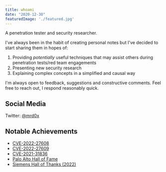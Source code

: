 ```yaml
---
title: whoami
date: "2020-12-30"
featuredImage: './featured.jpg'
---
```


A penetration tester and security researcher.<!-- end --> 

I've always been in the habit of creating personal notes but I've decided to start sharing them in hopes of:

1.  Providing <i>potentially</i> useful techniques that may assist others during penetration tests/red team engagements
2.  Presenting new security research
3.  Explaining complex concepts in a simplified and causal way

I'm always open to feedback, suggestions and constructive comments. Feel free to reach out, I respond reasonably quick.

## Social Media

Twitter: <a href="https://twitter.com/mrd0x">@mrd0x</a>

## Notable Achievements

* <a target="_blank" href="https://help.forcepoint.com/security/CVE/CVE-2022-27608.html">CVE-2022-27608</a>
* <a target="_blank" href="https://help.forcepoint.com/security/CVE/CVE-2022-27609.html">CVE-2022-27609</a>
* <a target="_blank" href="https://kc.mcafee.com/corporate/index?page=content&id=SB10369">CVE-2021-31836</a>
* <a target="_blank" href="https://www.paloaltonetworks.com/security-researcher-acknowledgement">Palo Alto Hall of Fame</a>
* <a target="_blank" href="https://new.siemens.com/global/en/products/services/cert/hall-of-thanks.html">Siemens Hall of Thanks (2022)</a>